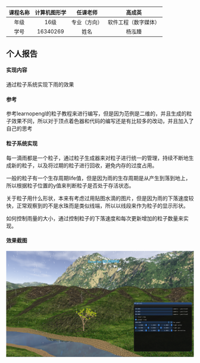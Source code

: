 | 课程名称 | 计算机图形学 | 任课老师 | 高成英 |
| :------------: | :-------------: | :------------: | :-------------: |
| 年级 | 16级 | 专业（方向） | 软件工程（数字媒体）|
| 学号 | 16340269 | 姓名 | 杨泓臻 |

## 个人报告
#### 实现内容
通过粒子系统实现下雨的效果

#### 参考
参考learnopengl的粒子教程来进行编写，但是因为范例是二维的，并且生成的粒子效果不同，所以对于顶点着色器和代码的编写还是有比较多的改动，并且加入了自己的思考

#### 粒子系统实现
每一滴雨都是一个粒子，通过粒子生成器来对粒子进行统一的管理，持续不断地生成新的粒子，以及将过期的粒子进行回收，避免内存的过度占用。

一般的粒子有一个生存周期life值，但是因为雨的生存周期是从产生到落到地上，所以根据粒子位置的y值来判断粒子是否处于存活状态。

关于粒子用什么形状，本来有考虑过用贴图水滴的图片，但是因为雨的下落速度较快，正常观察到的不是水珠而是类似线端，所以以线段来作为粒子的显示形状。

如何控制雨量的大小，通过控制粒子的下落速度和每次更新增加的粒子数量来实现。

#### 效果截图
![](yhz-imgs/rain.PNG)